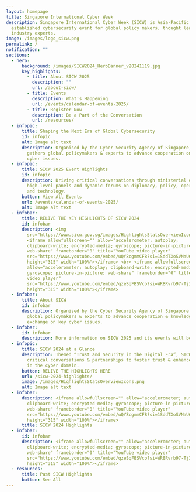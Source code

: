 ```yaml
---
layout: homepage
title: Singapore International Cyber Week
description: Singapore International Cyber Week (SICW) is Asia-Pacific’s most
  established cybersecurity event for global policy makers, thought leaders and
  industry experts.
image: /images/logo_sicw.png
permalink: /
notification: ""
sections:
  - hero:
      background: /images/SICW2024_HeroBanner_v20241119.jpg
      key_highlights:
        - title: About SICW 2025
          description: ""
          url: /about-sicw/
        - title: Events
          description: What's Happening
          url: /events/calendar-of-events-2025/
        - title: Register Now
          description: Be a Part of the Conversation
          url: /resources/
  - infopic:
      title: Shaping the Next Era of Global Cybersecurity
      id: infopic
      alt: Image alt text
      description: Organised by the Cyber Security Agency of Singapore, the 10th SICW
        gathers global policymakers & experts to advance cooperation on key
        cyber issues.
  - infopic:
      title: SICW 2025 Event Highlights
      id: infopic
      description: Driving critical conversations through ministerial dialogues,
        high-level panels and dynamic forums on diplomacy, policy, operations
        and technology.
      button: View All Events
      url: /events/calendar-of-events-2025/
      alt: Image alt text
  - infobar:
      title: RELIVE THE KEY HIGHLIGHTS OF SICW 2024
      id: infobar
      description: <img
        src="https://www.sicw.gov.sg/images/HighlightsStatsOverviewIcons.png"><br>
        <iframe allowfullscreen="" allow="accelerometer; autoplay;
        clipboard-write; encrypted-media; gyroscope; picture-in-picture;
        web-share" frameborder="0" title="YouTube video player"
        src="https://www.youtube.com/embed/uQY8cgmmCF8?si=1SddTXoSVNaU6Y2E"
        height="315" width="100%"></iframe> <br> <iframe allowfullscreen=""
        allow="accelerometer; autoplay; clipboard-write; encrypted-media;
        gyroscope; picture-in-picture; web-share" frameborder="0" title="YouTube
        video player"
        src="https://www.youtube.com/embed/qzeSqFBSVco?si=WR8Rvrb97-TjIJCI"
        height="315" width="100%"></iframe>
  - infobar:
      title: About SICW
      id: infobar
      description: Organised by the Cyber Security Agency of Singapore, SICW gathers
        global policymakers & experts to advance cooperation & knowledge
        exchange on key cyber issues.
  - infobar:
      id: infobar
      description: More information on SICW 2025 and its events will be available soon.
  - infopic:
      title: SICW 2024 at a Glance
      description: Themed “Trust and Security in the Digital Era”, SICW 2024 drove
        critical conversations & partnerships to foster trust & enhance security
        in the cyber domain.
      button: RELIVE THE HIGHLIGHTS HERE
      url: /sicw-2024-highlights/
      image: /images/HighlightsStatsOverviewIcons.png
      alt: Image alt text
  - infobar:
      description: <iframe allowfullscreen="" allow="accelerometer; autoplay;
        clipboard-write; encrypted-media; gyroscope; picture-in-picture;
        web-share" frameborder="0" title="YouTube video player"
        src="https://www.youtube.com/embed/uQY8cgmmCF8?si=1SddTXoSVNaU6Y2E"
        height="315" width="100%"></iframe>
      title: SICW 2024 Highlights
  - infobar:
      id: infobar
      description: <iframe allowfullscreen="" allow="accelerometer; autoplay;
        clipboard-write; encrypted-media; gyroscope; picture-in-picture;
        web-share" frameborder="0" title="YouTube video player"
        src="https://www.youtube.com/embed/qzeSqFBSVco?si=WR8Rvrb97-TjIJCI"
        height="315" width="100%"></iframe>
  - resources:
      title: Past SICW Highlights
      button: See All
---
```

